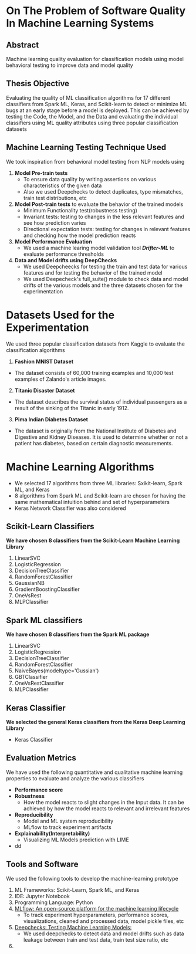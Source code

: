 # On The Problem of Software Quality In Machine Learning Systems
## Abstract
Machine learning quality evaluation for classification models using model behavioral testing to improve data and model quality
## Thesis Objective
Evaluating the quality of ML classification algorithms for 17 different classifiers from Spark ML, Keras, and Scikit-learn to detect or minimize ML bugs at an early stage before a model is deployed. This can be achieved by testing the Code, the Model, and the Data and evaluating the individual classifiers using ML quality attributes using three popular classification datasets 
## Machine Learning Testing Technique Used
We took inspiration from behavioral model testing from NLP models using

1.  **Model Pre-train tests** 
    * To ensure data quality by writing assertions on various characteristics of the given data
    * Also we used Deepchecks to detect duplicates, type mismatches, train test distributions, etc 
2.  **Model Post-train tests** to evaluate the behavior of the trained models
     * Minimum Functionality test(robustness testing)
     * Invariant tests: testing to changes in the less relevant features and see how prediction varies  
     * Directional expectation tests: testing for changes in relevant features and checking how the model prediction reacts 
3. **Model Performance Evaluation**
   * We used a machine learing model validation tool ***Drifter-ML*** to evaluate performance thresholds
5. **Data and Model drifts using DeepChecks**
   * We used Deepcheecks for testing the train and test data for various features and for testing the behavior of the trained model 
   * We used Deepecheck's full_suite() module to check data and model drifts of the various models and the three datasets chosen for the experimentation    
# Datasets Used for the Experimentation
We used three popular classification datasets from Kaggle to evaluate the classification algorithms
1. **Fashion MNIST Dataset** 
  *  The dataset consists of 60,000 training examples and 10,000 test examples of Zalando's article images. 
2. **Titanic Disaster Dataset**
  *  The dataset describes the survival status of individual passengers as a result of the sinking of the Titanic in early 1912.
3. **Pima Indian Diabetes Dataset**
  * The dataset is originally from the National Institute of Diabetes and Digestive and Kidney Diseases. It is used to determine whether or not a patient has diabetes, based on certain diagnostic measurements.

# Machine Learning Algorithms
  * We selected 17 algorithms from three ML libraries: Sxikit-learn, Spark ML, and Keras
  * 8 algorithms from Spark ML and Scikit-learn are chosen for having the same mathematical intuition behind and set of hyperparameters
  * Keras Network Classifier was also considered 

## Scikit-Learn Classifiers
**We have chosen 8 classifiers from the Scikit-Learn Machine Learning Library**
1.  LinearSVC
2.  LogisticRegression
3.  DecisionTreeClassifier
4.  RandomForestClassifier
5.  GaussianNB
6.  GradientBoostingClassifier
7.  OneVsRest
8.  MLPClassifier
## Spark ML classifiers
**We have chosen 8 classifiers from the Spark ML package**
1. LinearSVC
2. LogisticRegression
3. DecisionTreeClassifier
4. RandomForestClassifier
5. NaiveBayes(modeltype='Gussian')
6. GBTClassifier
7. OneVsRestClassifier
8. MLPClassifier

## Keras Classifier 
**We selected the general Keras classifiers from the Keras Deep Learning Library**
* Keras Classifier


## Evaluation Metrics
We have used the following quantitative and qualitative machine learning properties to evaluate and analyze the various classifiers
* **Performance score**
* **Robustness**
    * How the model reacts to slight changes in the Input data. It can be achieved by how the model reacts to relevant and irrelevant features
* **Reproducibility**
    * Model and ML system reproducibility 
    * MLflow to track experiment artifacts  
* **Explainability(Interpretability)** 
     * Visualizing ML Models prediction with LIME
* dd

## Tools and Software
We used the following tools to develop the machine-learning prototype 
1. ML Frameworks: Scikit-Learn, Spark ML, and Keras 
2. IDE: Jupyter Notebook
3. Programming Language: Python
4. [MLflow: An open-source platform for the machine learning lifecycle](https://mlflow.org/)
   * To track experiment hyperparameters, performance scores, visualizations, cleaned and processed data, model pickle files, etc   
5. [Deepchecks: Testing Machine Learning Models: ](https://deepchecks.com/)
    * We used deepchecks to detect data and model drifts such as data leakage between train and test data, train test size ratio, etc
7. 
